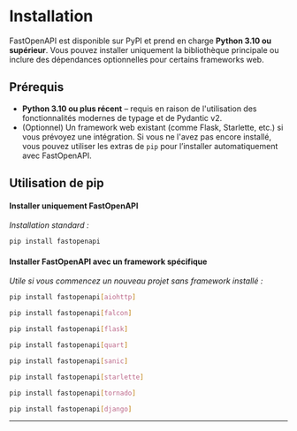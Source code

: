 # Installation

FastOpenAPI est disponible sur PyPI et prend en charge **Python 3.10 ou supérieur**. Vous pouvez installer uniquement la bibliothèque principale ou inclure des dépendances optionnelles pour certains frameworks web.

## Prérequis

- **Python 3.10 ou plus récent** – requis en raison de l'utilisation des fonctionnalités modernes de typage et de Pydantic v2.
- (Optionnel) Un framework web existant (comme Flask, Starlette, etc.) si vous prévoyez une intégration. Si vous ne l'avez pas encore installé, vous pouvez utiliser les extras de `pip` pour l’installer automatiquement avec FastOpenAPI.

## Utilisation de pip

#### Installer uniquement FastOpenAPI  
*Installation standard :*
```bash
pip install fastopenapi
```

#### Installer FastOpenAPI avec un framework spécifique  
*Utile si vous commencez un nouveau projet sans framework installé :*
```bash
pip install fastopenapi[aiohttp]
```
```bash
pip install fastopenapi[falcon]
```
```bash
pip install fastopenapi[flask]
```
```bash
pip install fastopenapi[quart]
```
```bash
pip install fastopenapi[sanic]
```
```bash
pip install fastopenapi[starlette]
```
```bash
pip install fastopenapi[tornado]
```
```bash
pip install fastopenapi[django]
```

---
